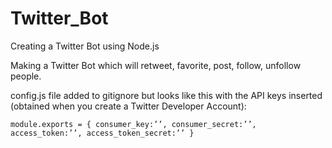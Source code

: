 # Twitter_Bot
Creating a Twitter Bot using Node.js


Making a Twitter Bot which will retweet, favorite, post, follow, unfollow people. 

config.js file added to gitignore but looks like this with the API keys inserted (obtained when you create a Twitter Developer Account):

`module.exports = {
    consumer_key:’’,
    consumer_secret:’’,
    access_token:’’,
    access_token_secret:’’
    }`
    
